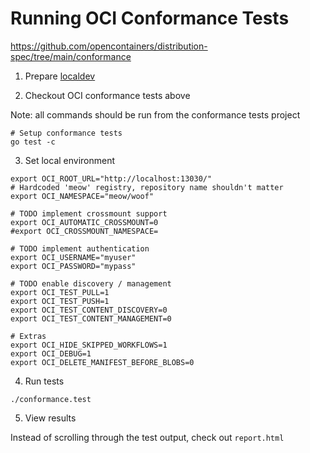 # Running OCI Conformance Tests

https://github.com/opencontainers/distribution-spec/tree/main/conformance

1. Prepare [localdev](../README.md) 

2. Checkout OCI conformance tests above

Note: all commands should be run from the conformance tests project

```shell
# Setup conformance tests
go test -c 
```

3. Set local environment
```shell
export OCI_ROOT_URL="http://localhost:13030/"
# Hardcoded 'meow' registry, repository name shouldn't matter
export OCI_NAMESPACE="meow/woof"

# TODO implement crossmount support
export OCI_AUTOMATIC_CROSSMOUNT=0
#export OCI_CROSSMOUNT_NAMESPACE=

# TODO implement authentication
export OCI_USERNAME="myuser"
export OCI_PASSWORD="mypass"

# TODO enable discovery / management 
export OCI_TEST_PULL=1
export OCI_TEST_PUSH=1
export OCI_TEST_CONTENT_DISCOVERY=0
export OCI_TEST_CONTENT_MANAGEMENT=0

# Extras
export OCI_HIDE_SKIPPED_WORKFLOWS=1
export OCI_DEBUG=1
export OCI_DELETE_MANIFEST_BEFORE_BLOBS=0
```

4. Run tests
```shell
./conformance.test
```

5. View results

Instead of scrolling through the test output, check out `report.html`
